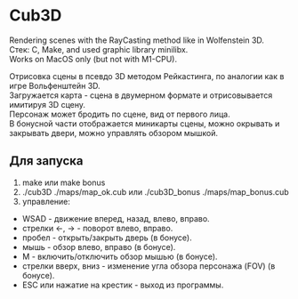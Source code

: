 # Cub3D
Rendering scenes with the RayCasting method like in Wolfenstein 3D.  
Стек: C, Make, and used graphic library minilibx.  
Works on MacOS only (but not with M1-CPU).  

Отрисовка сцены в псевдо 3D методом Рейкастинга, по аналогии как в игре Вольфенштейн 3D.  
Загружается карта - сцена в двумерном формате и отрисовывается имитируя 3D сцену.  
Персонаж может бродить по сцене, вид от первого лица.  
В бонусной части отображается миникарты сцены, можно окрывать и закрывать двери, можно управлять обзором мышкой.

## Для запуска
1. make или make bonus
2. ./cub3D ./maps/map_ok.cub или ./cub3D_bonus ./maps/map_bonus.cub
3. управление:
*	WSAD - движение вперед, назад, влево, вправо.
*	стрелки <-, -> - поворот влево, вправо.
*	пробел - открыть/закрыть дверь (в бонусе).
*	мышь - обзор влево, вправо (в бонусе).
*	M - включить/отключить обзор мышью (в бонусе).
*	стрелки вверх, вниз - изменение угла обзора персонажа (FOV) (в бонусе).
*	ESC или нажатие на крестик - выход из программы.
